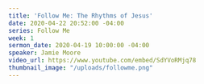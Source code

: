 ```yaml
---
title: 'Follow Me: The Rhythms of Jesus'
date: 2020-04-22 20:52:00 -04:00
series: Follow Me
week: 1
sermon_date: 2020-04-19 10:00:00 -04:00
speaker: Jamie Moore
video_url: https://www.youtube.com/embed/SdYVoRMjq78
thumbnail_image: "/uploads/followme.png"
---
```



